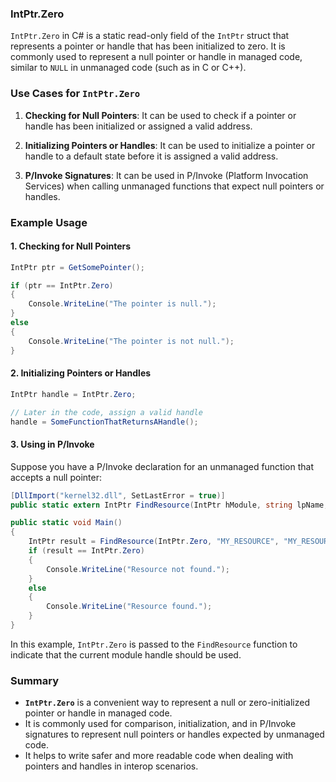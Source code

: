 
### IntPtr.Zero

`IntPtr.Zero` in C# is a static read-only field of the `IntPtr` struct that represents a pointer or handle that has been initialized to zero. It is commonly used to represent a null pointer or handle in managed code, similar to `NULL` in unmanaged code (such as in C or C++).

### Use Cases for `IntPtr.Zero`

1. **Checking for Null Pointers**: It can be used to check if a pointer or handle has been initialized or assigned a valid address.

2. **Initializing Pointers or Handles**: It can be used to initialize a pointer or handle to a default state before it is assigned a valid address.

3. **P/Invoke Signatures**: It can be used in P/Invoke (Platform Invocation Services) when calling unmanaged functions that expect null pointers or handles.

### Example Usage

#### 1. Checking for Null Pointers

```csharp
IntPtr ptr = GetSomePointer();

if (ptr == IntPtr.Zero)
{
    Console.WriteLine("The pointer is null.");
}
else
{
    Console.WriteLine("The pointer is not null.");
}
```

#### 2. Initializing Pointers or Handles

```csharp
IntPtr handle = IntPtr.Zero;

// Later in the code, assign a valid handle
handle = SomeFunctionThatReturnsAHandle();
```

#### 3. Using in P/Invoke

Suppose you have a P/Invoke declaration for an unmanaged function that accepts a null pointer:

```csharp
[DllImport("kernel32.dll", SetLastError = true)]
public static extern IntPtr FindResource(IntPtr hModule, string lpName, string lpType);

public static void Main()
{
    IntPtr result = FindResource(IntPtr.Zero, "MY_RESOURCE", "MY_RESOURCE_TYPE");
    if (result == IntPtr.Zero)
    {
        Console.WriteLine("Resource not found.");
    }
    else
    {
        Console.WriteLine("Resource found.");
    }
}
```

In this example, `IntPtr.Zero` is passed to the `FindResource` function to indicate that the current module handle should be used.

### Summary

- **`IntPtr.Zero`** is a convenient way to represent a null or zero-initialized pointer or handle in managed code.
- It is commonly used for comparison, initialization, and in P/Invoke signatures to represent null pointers or handles expected by unmanaged code.
- It helps to write safer and more readable code when dealing with pointers and handles in interop scenarios.